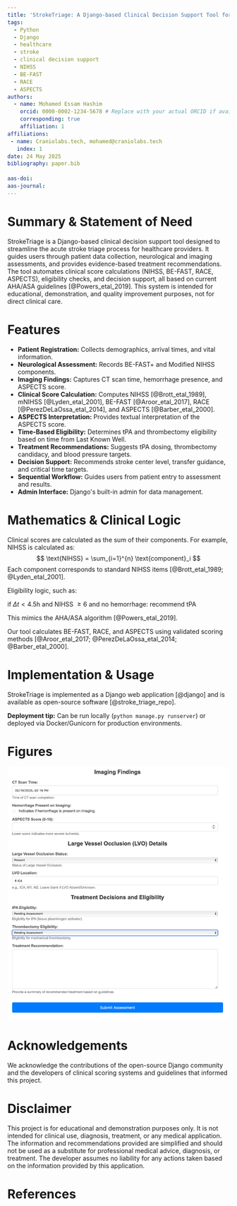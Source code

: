 ```yaml
---
title: 'StrokeTriage: A Django-based Clinical Decision Support Tool for Acute Stroke'
tags:
  - Python
  - Django
  - healthcare
  - stroke
  - clinical decision support
  - NIHSS
  - BE-FAST
  - RACE
  - ASPECTS
authors:
  - name: Mohamed Essam Hashim
    orcid: 0000-0002-1234-5678 # Replace with your actual ORCID if available
    corresponding: true
    affiliation: 1
affiliations:
 - name: Craniolabs.tech, mohamed@craniolabs.tech
   index: 1
date: 24 May 2025
bibliography: paper.bib

aas-doi: 
aas-journal: 
---
```


# Summary & Statement of Need

StrokeTriage is a Django-based clinical decision support tool designed to streamline the acute stroke triage process for healthcare providers. It guides users through patient data collection, neurological and imaging assessments, and provides evidence-based treatment recommendations. The tool automates clinical score calculations (NIHSS, BE-FAST, RACE, ASPECTS), eligibility checks, and decision support, all based on current AHA/ASA guidelines [@Powers_etal_2019]. This system is intended for educational, demonstration, and quality improvement purposes, not for direct clinical care.

# Features

- **Patient Registration:** Collects demographics, arrival times, and vital information.
- **Neurological Assessment:** Records BE-FAST+ and Modified NIHSS components.
- **Imaging Findings:** Captures CT scan time, hemorrhage presence, and ASPECTS score.
- **Clinical Score Calculation:** Computes NIHSS [@Brott_etal_1989], mNIHSS [@Lyden_etal_2001], BE-FAST [@Aroor_etal_2017], RACE [@PerezDeLaOssa_etal_2014], and ASPECTS [@Barber_etal_2000].
- **ASPECTS Interpretation:** Provides textual interpretation of the ASPECTS score.
- **Time-Based Eligibility:** Determines tPA and thrombectomy eligibility based on time from Last Known Well.
- **Treatment Recommendations:** Suggests tPA dosing, thrombectomy candidacy, and blood pressure targets.
- **Decision Support:** Recommends stroke center level, transfer guidance, and critical time targets.
- **Sequential Workflow:** Guides users from patient entry to assessment and results.
- **Admin Interface:** Django's built-in admin for data management.

# Mathematics & Clinical Logic

Clinical scores are calculated as the sum of their components. For example, NIHSS is calculated as:
$$
\text{NIHSS} = \sum_{i=1}^{n} \text{component}_i
$$
Each component corresponds to standard NIHSS items [@Brott_etal_1989; @Lyden_etal_2001].

Eligibility logic, such as:

if $\Delta t < 4.5$h and NIHSS $\geq 6$ and no hemorrhage:
  recommend tPA

This mimics the AHA/ASA algorithm [@Powers_etal_2019].

Our tool calculates BE-FAST, RACE, and ASPECTS using validated scoring methods [@Aroor_etal_2017; @PerezDeLaOssa_etal_2014; @Barber_etal_2000].

# Implementation & Usage

StrokeTriage is implemented as a Django web application [@django] and is available as open-source software [@stroke_triage_repo].

**Deployment tip:** Can be run locally (`python manage.py runserver`) or deployed via Docker/Gunicorn for production environments.

# Figures

![Screenshot of stroke assessment form in action.](stroke.png)

# Acknowledgements

We acknowledge the contributions of the open-source Django community and the developers of clinical scoring systems and guidelines that informed this project.

# Disclaimer

This project is for educational and demonstration purposes only. It is not intended for clinical use, diagnosis, treatment, or any medical application. The information and recommendations provided are simplified and should not be used as a substitute for professional medical advice, diagnosis, or treatment. The developer assumes no liability for any actions taken based on the information provided by this application.

# References 